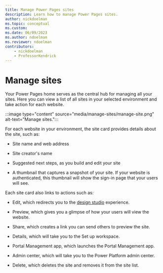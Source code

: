 ```yaml
---
title: Manage Power Pages sites
description: Learn how to manage Power Pages sites.
author: nickdoelman
ms.topic: conceptual
ms.custom: 
ms.date: 06/09/2023
ms.author: ndoelman
ms.reviewer: ndoelman
contributors:
    - nickdoelman
    - ProfessorKendrick
---
```


# Manage sites

Your Power Pages home serves as the central hub for managing all your sites. Here you can view a list of all sites in your selected environment and take action for each website.

:::image type="content" source="media/manage-sites/manage-site.png" alt-text="Manage sites.":::

For each website in your environment, the site card provides details about the site, such as:

- Site name and web address

- Site creator's name

- Suggested next steps, as you build and edit your site

- A thumbnail that captures a snapshot of your site. If your website is authenticated, this thumbnail will show the sign-in page that your users will see.

Each site card also links to actions such as:

- Edit, which redirects you to the [design studio](../getting-started/use-design-studio.md) experience.

- Preview, which gives you a glimpse of how your users will view the website.

- Share, which creates a link you can send others to preview the site.

- Details, which will take you to the Set up workspace.

- Portal Management app, which launches the Portal Management app.

- Admin center, which will take you to the Power Platform admin center. 

- Delete, which deletes the site and removes it from the site list.

